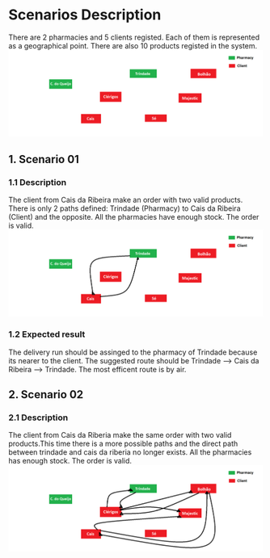 # Scenarios Description

There are 2 pharmacies and 5 clients registed. Each of them is represented as a geographical point. There are also 10 products registed in the system.
![points.png](points.png)

## 1. Scenario 01

### 1.1 Description
The client from Cais da Ribeira make an order with two valid products. There is only 2 paths defined: Trindade (Pharmacy) to Cais da Ribeira (Client) and the opposite.
All the pharmacies have enough stock.
The order is valid.
![scenario01.png](scenario01.png)

### 1.2 Expected result
The delivery run should be assinged to the pharmacy of Trindade because its nearer to the client.
The suggested route should be Trindade --> Cais da Ribeira --> Trindade.
The most efficent route is by air.

## 2. Scenario 02

### 2.1 Description
The client from Cais da Riberia make the same order with two valid products.This time there is a more possible paths and the direct path between trindade and cais da riberia no longer exists.
All the pharmacies has enough stock.
The order is valid.
![scenario02.png](scenario02.png)
